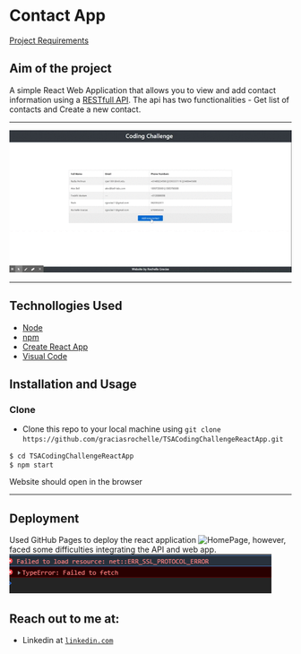 # Contact App

[Project Requirements](https://github.com/graciasrochelle/TSACodingChallengeReactApp/blob/master/readme_res/Code%20Challenge.pdf)

## Aim of the project

A simple React Web Application that allows you to view and add contact information using a [RESTfull API](https://github.com/graciasrochelle/TSACodingChallengeAPI/blob/master/README.md). The api has two functionalities - Get list of contacts and Create a new contact.

---

![Watch the video](/readme_res/video.gif)

---

## Technollogies Used

- [Node](https://nodejs.org/en/download/)
- [npm](https://www.npmjs.com/get-npm)
- [Create React App](https://create-react-app.dev/docs/documentation-intro)
- [Visual Code](https://code.visualstudio.com/)

## Installation and Usage

### Clone

- Clone this repo to your local machine using `git clone https://github.com/graciasrochelle/TSACodingChallengeReactApp.git`

```shell
$ cd TSACodingChallengeReactApp
$ npm start
```

Website should open in the browser

---

## Deployment

Used GitHub Pages to deploy the react application ![HomePage](http://graciasrochelle.github.io/TSACodingChallengeReactApp), however, faced some difficulties integrating the API and web app. ![Error](/readme_res/error.PNG)

## Reach out to me at:

- Linkedin at <a href="https://www.linkedin.com/in/graciasrochelle" target="_blank">`linkedin.com`</a>
